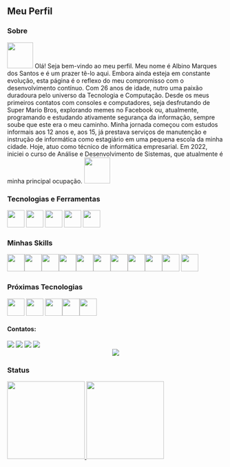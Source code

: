 ## Meu Perfil

### Sobre
<img src="https://emojipedia-us.s3.amazonaws.com/source/skype/289/vulcan-salute_1f596.png" width="60" height="60"/>
Olá! Seja bem-vindo ao meu perfil. Meu nome é Albino Marques dos Santos e é um prazer tê-lo aqui. Embora ainda esteja em constante evolução, esta página é o reflexo do meu compromisso com o desenvolvimento contínuo. Com 26 anos de idade, nutro uma paixão duradoura pelo universo da Tecnologia e Computação. Desde os meus primeiros contatos com consoles e computadores, seja desfrutando de Super Mario Bros, explorando memes no Facebook ou, atualmente, programando e estudando ativamente segurança da informação, sempre soube que este era o meu caminho. Minha jornada começou com estudos informais aos 12 anos e, aos 15, já prestava serviços de manutenção e instrução de informática como estagiário em uma pequena escola da minha cidade. Hoje, atuo como técnico de informática empresarial. Em 2022, iniciei o curso de Análise e Desenvolvimento de Sistemas, que atualmente é minha principal ocupação.
<img src="https://emojipedia-us.s3.amazonaws.com/source/skype/289/vulcan-salute_1f596.png" width="60" height="60"/>


### Tecnologias e Ferramentas

<img src="https://cdn.jsdelivr.net/gh/devicons/devicon/icons/windows8/windows8-original.svg" width="40" height="40"/> <img src="https://cdn.jsdelivr.net/gh/devicons/devicon/icons/git/git-plain.svg" width="40" height="40"/> <img src="https://cdn.jsdelivr.net/gh/devicons/devicon/icons/vscode/vscode-original.svg" width="40" height="40"/> <img src="https://cdn.jsdelivr.net/gh/devicons/devicon/icons/github/github-original.svg" width="40" height="40"/> <img src="https://cdn.jsdelivr.net/gh/devicons/devicon/icons/linux/linux-original.svg" width="40" height="40"/>

### Minhas Skills

<img src="https://cdn.jsdelivr.net/gh/devicons/devicon/icons/html5/html5-plain.svg" width="40" height="40"/><img src="https://cdn.jsdelivr.net/gh/devicons/devicon/icons/css3/css3-plain.svg" width="40" height="40"/><img src="https://cdn.jsdelivr.net/gh/devicons/devicon/icons/javascript/javascript-plain.svg" width="40" height="40"/><img src="https://cdn.jsdelivr.net/gh/devicons/devicon/icons/vuejs/vuejs-original.svg" width="40" height="40"/><img src="https://cdn.jsdelivr.net/gh/devicons/devicon/icons/bootstrap/bootstrap-original.svg" width="40" height="40"/><img src="https://cdn.jsdelivr.net/gh/devicons/devicon/icons/python/python-original.svg" width="40" height="40"/><img src="https://cdn.jsdelivr.net/gh/devicons/devicon/icons/mongodb/mongodb-plain.svg" width="40" height="40"/><img src="https://cdn.jsdelivr.net/gh/devicons/devicon/icons/mysql/mysql-original.svg" width="40" height="40" /><img src="https://cdn.jsdelivr.net/gh/devicons/devicon/icons/java/java-original.svg" width="40" height="40"/><img src="https://cdn.jsdelivr.net/gh/devicons/devicon/icons/spring/spring-original.svg" width="40" height="40"/> <img src="https://cdn.jsdelivr.net/gh/devicons/devicon/icons/amazonwebservices/amazonwebservices-original.svg" width="40" height="40" />
     

### Próximas Tecnologias

<img src="https://cdn.jsdelivr.net/gh/devicons/devicon/icons/nodejs/nodejs-plain.svg" width="40" height="40"/> <img src="https://cdn.jsdelivr.net/gh/devicons/devicon/icons/react/react-original.svg" width="40" height="40"/> <img src="https://cdn.jsdelivr.net/gh/devicons/devicon/icons/typescript/typescript-original.svg" width="40" height="40"/><img src="https://cdn.jsdelivr.net/gh/devicons/devicon/icons/postgresql/postgresql-plain.svg" width="40" height="40"/><img src="https://cdn.jsdelivr.net/gh/devicons/devicon/icons/django/django-plain.svg" width="40" height="40" /> 
    
#### Contatos:

<div>
<a href="https://www.linkedin.com/in/albino-marques/" target="_blank"><img src="https://img.shields.io/badge/-LinkedIn-%230077B5?style=for-the-badge&logo=linkedin&logoColor=white"></a>   
<a href="https://wa.me/5554936181097" target="_blank"><img src="https://img.shields.io/badge/WhatsApp-25D366?style=for-the-badge&logo=whatsapp&logoColor=white"></a>
<a href="https://t.me/Crowtler" target="_blank"><img src="https://img.shields.io/badge/Telegram-2CA5E0?style=for-the-badge&logo=telegram&logoColor=white"></a>
<a href="https://www.instagram.com/albinomarques01/" target="_blank"><img src="https://img.shields.io/badge/-Instagram-%23E4405F?style=for-the-badge&logo=instagram&logoColor=white"></a>
</div>

<center><img src="https://www.alura.com.br/artigos/assets/como-criar-um-readme-para-seu-perfil-github/imagem14.gif"/></center>

### Status

<div>
<a href="https://github.com/Cr0wtl3r">
<img height="180em" src="https://github-readme-stats.vercel.app/api/top-langs/?username=Cr0wtl3r&layout=compact&langs_count=7&theme=nord"/>
<img height="180em" src="https://github-readme-stats.vercel.app/api?username=Cr0wtl3r&show_icons=true&theme=nord&include_all_commits=true&count_private=true"/>
</div>
